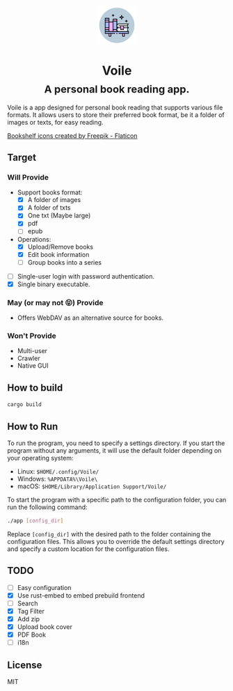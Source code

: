 <div align="center">
<em><img src="bookshelf.png" height="90px"></em>
<h1>Voile<br/><sub>A personal book reading app.</sub></h1>
</div>

Voile is a app designed for personal book reading that supports various file formats. It allows users to store their preferred book format, be it a folder of images or texts, for easy reading.

<a href="https://www.flaticon.com/free-icons/bookshelf" title="bookshelf icons">Bookshelf icons created by Freepik - Flaticon</a>

## Target

### Will Provide

* Support books format:
    * [x] A folder of images
    * [x] A folder of txts
    * [x] One txt (Maybe large)
    * [x] pdf
    * [ ] epub
* Operations:
    * [x] Upload/Remove books
    * [x] Edit book information
    * [ ] Group books into a series
* [ ] Single-user login with password authentication.
* [x] Single binary executable.

### **May (or may not 😝)** Provide

* Offers WebDAV as an alternative source for books.

### Won't Provide

* Multi-user
* Crawler
* Native GUI

## How to build

```bash
cargo build
```

## How to Run

To run the program, you need to specify a settings directory. If you start the program without any arguments, it will use the default folder depending on your operating system:

* Linux: `$HOME/.config/Voile/`
* Windows: `%APPDATA%\Voile\`
* macOS: `$HOME/Library/Application Support/Voile/`

To start the program with a specific path to the configuration folder, you can run the following command:

```bash
./app [config_dir]
```

Replace `[config_dir]` with the desired path to the folder containing the configuration files. This allows you to override the default settings directory and specify a custom location for the configuration files.

## TODO

- [ ] Easy configuration
- [x] Use rust-embed to embed prebuild frontend
- [ ] Search
- [x] Tag Filter
- [x] Add zip
- [x] Upload book cover
- [x] PDF Book
- [ ] i18n

## License

MIT
